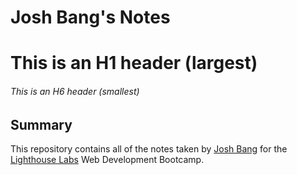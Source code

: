 # Josh Bang's Notes

# This is an H1 header (largest)
###### This is an H6 header (smallest)

## Summary

This repository contains all of the notes taken by [Josh Bang](https://github.com/bybang) for the [Lighthouse Labs](https://www.lighthouselabs.ca/) Web Development Bootcamp.